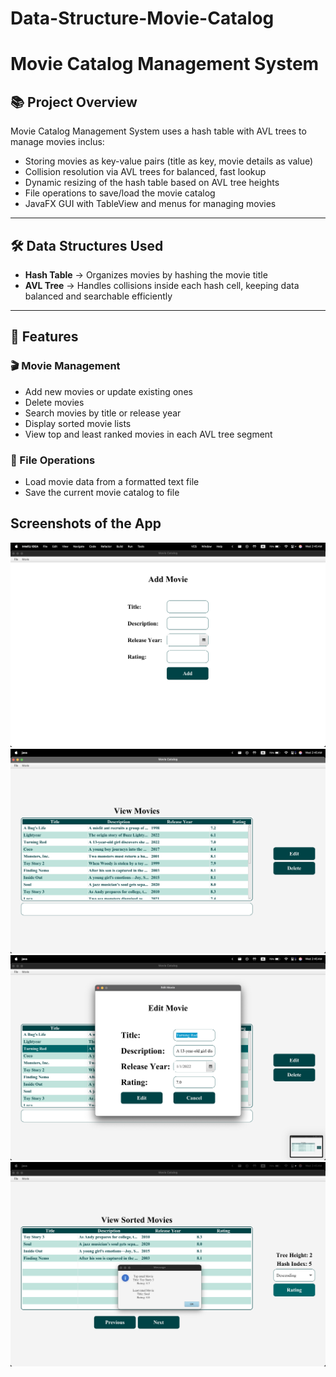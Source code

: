 # Data-Structure-Movie-Catalog

# Movie Catalog Management System

## 📚 Project Overview

Movie Catalog Management System uses a hash table with AVL trees to manage movies inclus:

- Storing movies as key-value pairs (title as key, movie details as value)
- Collision resolution via AVL trees for balanced, fast lookup
- Dynamic resizing of the hash table based on AVL tree heights
- File operations to save/load the movie catalog
- JavaFX GUI with TableView and menus for managing movies

---

## 🛠️ Data Structures Used

- **Hash Table** → Organizes movies by hashing the movie title
- **AVL Tree** → Handles collisions inside each hash cell, keeping data balanced and searchable efficiently

---

## 🚀 Features

### 🎬 Movie Management

- Add new movies or update existing ones
- Delete movies
- Search movies by title or release year
- Display sorted movie lists
- View top and least ranked movies in each AVL tree segment

### 📁 File Operations

- Load movie data from a formatted text file
- Save the current movie catalog to file


## Screenshots of the App

![Add Movie](images/add-movie.png)
![View Movies](images/view-movies.png)
![Edit Movie](images/edit-movie.png)
![Sorted Movies](images/sorted-movies.png)

